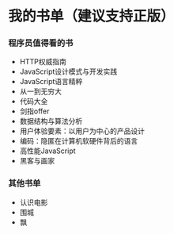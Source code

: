 # 我的书单（建议支持正版）
### 程序员值得看的书

* HTTP权威指南
* JavaScript设计模式与开发实践
* JavaScript语言精粹
* 从一到无穷大
* 代码大全
* 剑指offer
* 数据结构与算法分析
* 用户体验要素：以用户为中心的产品设计
* 编码：隐匿在计算机软硬件背后的语言
* 高性能JavaScript
* 黑客与画家

### 其他书单

* 认识电影
* 围城
* 飘